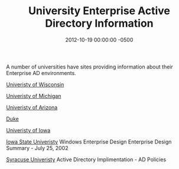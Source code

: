 ﻿---
title:  University Enterprise Active Directory Information
date:   2012-10-19 00:00:00 -0500
categories: IT
---

A number of universities have sites providing information about their Enterprise AD environments.

<a href="http://www.doit.wisc.edu/middleware/active.aspx">Univeristy of Wisconsin</a>

<a href="http://www.itcs.umich.edu/windows-forest/">Univeristy of Michigan</a>

<a href="http://uits.arizona.edu/services/catnet">Univeristy of Arizona</a>

<a href="http://oit.duke.edu/enterprise/infrastructure/active_directory.php">Duke</a>

<a href="http://cio.uiowa.edu/policy/Enterprise-Active-directory.shtml">Univeristy of Iowa</a>

<a href="http://tech.its.iastate.edu/win2000/admin/design.summary.pdf">Iowa State Univeristy</a>
Windows Enterprise Design Enterprise Design Summary - July 25, 2002

<a href="http://suad.syr.edu/SUAD/display.cfm?content_ID=%23%28I%5F%2D%0A">Syracuse Univeristy</a>
Active Directory Implimentation - AD Policies
